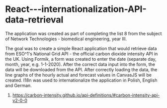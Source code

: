 # React---internationalization-API-data-retrieval
The application was created as part of completing the list 8 from the subject of Network Technologies - biomedical engineering, year III.

The goal was to create a simple React application that would retrieve data from ESO^1's National Grid API - the official carbon dioxide intensity API in the UK. Using Formik, a form was created to enter the date (separate day, month, year, e.g. 1-1-2020). After the correct data input into the form, the data will be downloaded from the API. After correctly loading the data, the line graphs of the hourly actual and forecast values in CanvasJS will be created. I18n was used to internationalize the application in Polish, English and German.





1. https://carbon-intensity.github.io/api-definitions/#carbon-intensity-api-v2-0-0

